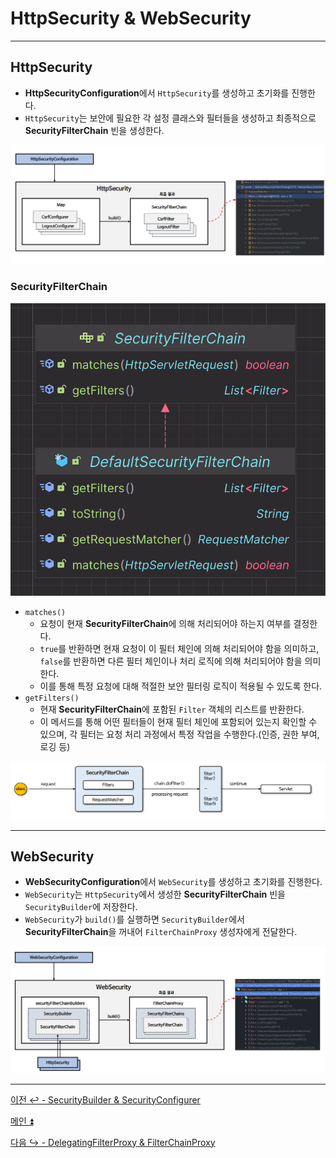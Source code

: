 # HttpSecurity & WebSecurity

---
## HttpSecurity
- **HttpSecurityConfiguration**에서 `HttpSecurity`를 생성하고 초기화를 진행한다.
- `HttpSecurity`는 보안에 필요한 각 설정 클래스와 필터들을 생성하고 최종적으로 **SecurityFilterChain** 빈을 생성한다.

![img_3.png](image/img_3.png)

### SecurityFilterChain

![img_4.png](image/img_4.png)

- `matches()`
  - 요청이 현재 **SecurityFilterChain**에 의해 처리되어야 하는지 여부를 결정한다.
  - `true`를 반환하면 현재 요청이 이 필터 체인에 의해 처리되어야 함을 의미하고, `false`를 반환하면 다른 필터 체인이나 처리 로직에 의해 처리되어야 함을 의미한다.
  - 이를 통해 특정 요청에 대해 적절한 보안 필터링 로직이 적용될 수 있도록 한다.
- `getFilters()`
  - 현재 **SecurityFilterChain**에 포함된 `Filter` 객체의 리스트를 반환한다.
  - 이 메서드를 통해 어떤 필터들이 현재 필터 체인에 포함되어 있는지 확인할 수 있으며, 각 필터는 요청 처리 과정에서 특정 작업을 수행한다.(인증, 권한 부여, 로깅 등)

![img_5.png](image/img_5.png)

---

## WebSecurity
- **WebSecurityConfiguration**에서 `WebSecurity`를 생성하고 초기화를 진행한다.
- `WebSecurity`는 `HttpSecurity`에서 생성한 **SecurityFilterChain** 빈을 `SecurityBuilder`에 저장한다.
- `WebSecurity`가 `build()`를 실행하면  `SecurityBuilder`에서 **SecurityFilterChain**을 꺼내어 `FilterChainProxy` 생성자에게 전달한다.

![img_6.png](image/img_6.png)

---

[이전 ↩️ - SecurityBuilder & SecurityConfigurer](https://github.com/genesis12345678/TIL/blob/main/Spring/security/init/BuilderConfigurer.md)

[메인 ⏫](https://github.com/genesis12345678/TIL/blob/main/Spring/security/main.md)

[다음 ↪️ - DelegatingFilterProxy & FilterChainProxy](https://github.com/genesis12345678/TIL/blob/main/Spring/security/init/FilterChainProxy.md)